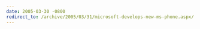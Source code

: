 ```yaml
---
date: 2005-03-30 -0800
redirect_to: /archive/2005/03/31/microsoft-develops-new-ms-phone.aspx/
---
```

